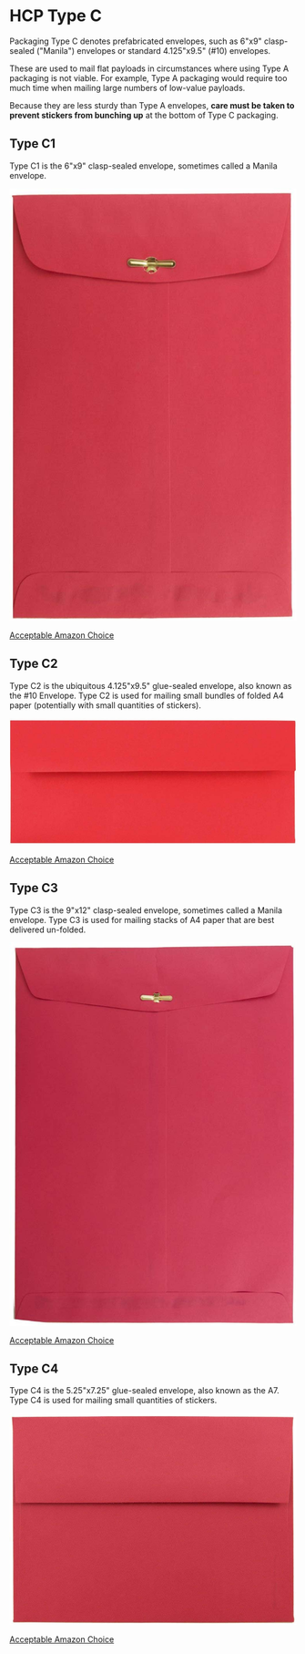# HCP Type C
Packaging Type C denotes prefabricated envelopes, such as 6"x9" clasp-sealed ("Manila") envelopes or standard 4.125"x9.5" (#10) envelopes.

These are used to mail flat payloads in circumstances where using Type A packaging is not viable. For example, Type A packaging would require too much time when mailing large numbers of low-value payloads.

Because they are less sturdy than Type A envelopes, **care must be taken to prevent stickers from bunching up** at the bottom of Type C packaging.

## Type C1
Type C1 is the 6"x9" clasp-sealed envelope, sometimes called a Manila envelope.

![Type C1 Envelope Example](HCP_Type_C1_Example.jpg)

[Acceptable Amazon Choice](https://www.amazon.com/JAM-Paper-Brite-Christmas-Envelopes/dp/B003PJXVWC/ref=sr_1_8?keywords=6x9+red+envelopes&qid=1577389905&sr=8-8)

## Type C2
Type C2 is the ubiquitous 4.125"x9.5" glue-sealed envelope, also known as the #10 Envelope. Type C2 is used for mailing small bundles of folded A4 paper (potentially with small quantities of stickers).

![Type C2 Envelope Example](HCP_Type_C2_Example.jpg)

[Acceptable Amazon Choice](https://www.amazon.com/JAM-Business-Colored-Recycled-Envelopes/dp/B00P6R0WMS/ref=sr_1_13?keywords=%2310%2Bred%2Benvelopes&qid=1577392317&sr=8-13&th=1)

## Type C3
Type C3 is the 9"x12" clasp-sealed envelope, sometimes called a Manila envelope. Type C3 is used for mailing stacks of A4 paper that are best delivered un-folded.

![Type C3 Envelope Example](HCP_Type_C3_Example.jpg)

[Acceptable Amazon Choice](https://www.amazon.com/JAM-Colored-Recycled-Envelopes-Closure/dp/B003PJVZ8O/ref=sr_1_4?keywords=red+manila+envelope&qid=1577390577&sr=8-4)

## Type C4
Type C4 is the 5.25"x7.25" glue-sealed envelope, also known as the A7. Type C4 is used for mailing small quantities of stickers.

![Type C4 Envelope Example](HCP_Type_C4_Example.jpg)

[Acceptable Amazon Choice](https://www.amazon.com/JAM-PAPER-Colored-Invitation-Envelopes/dp/B00OV8JKTY/ref=sr_1_10?keywords=a7+envelope+red&qid=1577390953&sr=8-10)